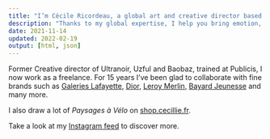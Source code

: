 ```yaml
---
title: "I’m Cécile Ricordeau, a global art and creative director based in Paris."
description: "Thanks to my global expertise, I help you bring emotion, depth and consistency to your brand."
date: 2021-11-14
updated: 2022-02-19
output: [html, json]
---
```

Former Creative director of Ultranoir, Uzful and Baobaz, trained at Publicis, I now work as a freelance.
For 15 years I’ve been glad to collaborate with fine brands such as [Galeries Lafayette](https://www.behance.net/gallery/74355515/galeries-lafayette), [Dior](https://www.behance.net/gallery/73040331/dior-backstage), [Leroy Merlin](https://www.behance.net/gallery/74693899/du-cot-de-chez-vous), [Bayard Jeunesse](https://www.behance.net/gallery/73864429/bayard-jeunesse) and many more.

I also draw a lot of *Paysages à Vélo* on [shop.cecillie.fr](https://shop.cecillie.fr).

Take a look at my [Instagram feed](https://www.instagram.com/cecile.ricordeau/) to discover more.
